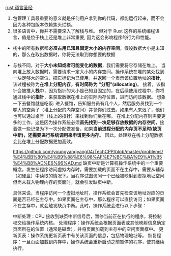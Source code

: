 [rust 语言圣经](https://course.rs/about-book.html)

1. 包管理工具最重要的意义就是任何用户拿到你的代码，都能运行起来，而不会因为各种包版本依赖焦头烂额。
2. 很多语言中，你并不需要深入了解栈与堆。 但对于 Rust 这样的系统编程语言，值是位于栈上还是堆上非常重要, 因为这会影响程序的行为和性能。

- 栈中的所有数据都**必须占用已知且固定大小的内存空间**，假设数据大小是未知的，那么在取出数据时，你将无法取到你想要的数据
- 与栈不同，对于**大小未知或者可能变化的数据**，我们需要将它存储在堆上。
  当向堆上放入数据时，需要请求一定大小的内存空间。操作系统在堆的某处找到一块足够大的空位，把它标记为已使用，并返回一个表示该位置地址的**指针**, 该过程被称为在**堆上分配内存，有时简称为 “分配”(allocating)**。
  接着，该指针会被推入**栈**中，因为指针的大小是已知且固定的，在后续使用过程中，你将通过栈中的**指针**，来获取数据在堆上的实际内存位置，进而访问该数据。
  想象一下去餐馆就座吃饭: 进入餐馆，告知服务员有几个人，然后服务员找到一个够大的空桌子（堆上分配的内存空间）并领你们过去。如果有人来迟了，他们也可以通过桌号（栈上的指针）来找到你们坐在哪。
  在堆上分配内存则需要更多的工作，这是因为操作系统必须**首先找到一块足够存放数据的内存空间**，接着做一些记录为下一次分配做准备，如果**当前进程分配的内存页不足时(缺页中断)，还需要进行系统调用来申请更多内存**。 因此，处理器在栈上分配数据会比在堆上分配数据更加高效。

  https://github.com/youngyangyang04/TechCPP/blob/master/problems/%E4%BB%80%E4%B9%88%E6%98%AF%E7%BC%BA%E9%A1%B5%E4%B8%AD%E6%96%AD.md
  缺页中断是计算机操作系统中的一个重要概念，发生在程序访问虚拟内存时，需要加载的页面不在主存中，需要从辅存（如硬盘）中读取的情况下。当程序试图访问一个已经被映射到虚拟地址空间但尚未载入物理内存的页面时，就会引发缺页中断。

  具体来说，当程序访问一个虚拟地址时，操作系统会首先检查该地址对应的页面是否已经在主存中。如果页面在主存中，那么程序可以直接访问；如果页面不在主存中，就会触发缺页中断。此时，操作系统会进行以下步骤：

  中断处理：CPU 接收到缺页中断信号后，暂停当前正在执行的程序，将控制权交给操作系统内核。
  处理程序：操作系统会根据页面表或其他映射信息确定页面所在的位置（通常是磁盘），并将页面加载到主存中的空闲页面框中。
  更新页表：操作系统更新页表中有关该页面的信息，包括物理地址等。
  恢复程序：一旦页面加载到内存中，操作系统会重新启动之前暂停的程序，使其继续执行。
